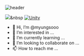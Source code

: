 ![header](https://capsule-render.vercel.app/api?type=waving&color=auto&height=300&section=header&text=myungsooo&fontSize=90)

<img src="https://img.shields.io/badge/Python-3766AB?style=flat-square&logo=Python&logoColor=white"/></a>&nbsp 
[![Unity](https://img.shields.io/badge/Unity-FFFFFF?style=flat-square&logo=Unity&logoColor=black)](github.com/myungsooo/#)







- 👋 Hi, I’m @myungsooo
- 👀 I’m interested in ...
- 🌱 I’m currently learning ...
- 💞️ I’m looking to collaborate on ...
- 📫 How to reach me ...



<!---
myungsooo/myungsooo is a ✨ special ✨ repository because its `README.md` (this file) appears on your GitHub profile.
You can click the Preview link to take a look at your changes.
--->
